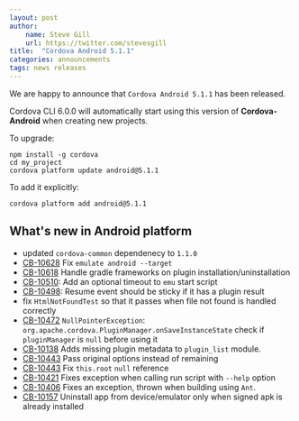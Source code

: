 ```yaml
---
layout: post
author:
    name: Steve Gill
    url: https://twitter.com/stevesgill
title:  "Cordova Android 5.1.1"
categories: announcements
tags: news releases
---
```


We are happy to announce that `Cordova Android 5.1.1` has been released.

Cordova CLI 6.0.0 will automatically start using this version of **Cordova-Android** when creating new projects. 

To upgrade:

    npm install -g cordova
    cd my_project
    cordova platform update android@5.1.1

To add it explicitly:

    cordova platform add android@5.1.1

<!--more-->
## What's new in Android platform

* updated `cordova-common` dependenecy to `1.1.0`
* [CB-10628](https://issues.apache.org/jira/browse/CB-10628) Fix `emulate android --target`
* [CB-10618](https://issues.apache.org/jira/browse/CB-10618) Handle gradle frameworks on plugin installation/uninstallation
* [CB-10510](https://issues.apache.org/jira/browse/CB-10510): Add an optional timeout to `emu` start script
* [CB-10498](https://issues.apache.org/jira/browse/CB-10498): Resume event should be sticky if it has a plugin result
* fix `HtmlNotFoundTest` so that it passes when file not found is handled correctly
* [CB-10472](https://issues.apache.org/jira/browse/CB-10472) `NullPointerException`: `org.apache.cordova.PluginManager.onSaveInstanceState` check if `pluginManager` is `null` before using it
* [CB-10138](https://issues.apache.org/jira/browse/CB-10138) Adds missing plugin metadata to `plugin_list` module.
* [CB-10443](https://issues.apache.org/jira/browse/CB-10443) Pass original options instead of remaining
* [CB-10443](https://issues.apache.org/jira/browse/CB-10443) Fix `this.root` `null` reference
* [CB-10421](https://issues.apache.org/jira/browse/CB-10421) Fixes exception when calling run script with `--help` option
* [CB-10406](https://issues.apache.org/jira/browse/CB-10406) Fixes an exception, thrown when building using `Ant`. 
* [CB-10157](https://issues.apache.org/jira/browse/CB-10157) Uninstall app from device/emulator only when signed apk is already installed
